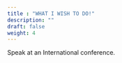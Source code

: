 ```yaml
---
title : "WHAT I WISH TO DO!"
description: ""
draft: false
weight: 4
---
```


Speak at an International conference.
